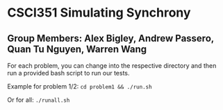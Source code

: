 # CSCI351 Simulating Synchrony
## Group Members: Alex Bigley, Andrew Passero, Quan Tu Nguyen, Warren Wang

For each problem, you can change into the respective directory and then run a provided bash script to run our tests.

Example for problem 1/2: `cd problem1 && ./run.sh`

Or for all:
`./runall.sh`